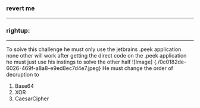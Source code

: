 ### revert me 
---
### rightup:
---
To solve this challenge he must only use the jetbrains .peek application none other will work 
after getting the direct code on the .peek application he must just use his instings to solve the other half 
![Image] {./0c0182de-6026-469f-a8a8-e9ed8ec7d4e7.jpeg}
He must change the order of decruption to 
1. Base64
2. XOR
3. CaesarCipher
